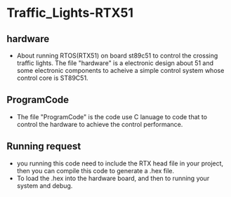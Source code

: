 # Traffic_Lights-RTX51

## hardware
* About running RTOS(RTX51) on board st89c51 to control the crossing traffic lights.
The file "hardware" is a electronic design about 51 and some electronic components to acheive a simple control system whose control core is ST89C51.

## ProgramCode
* The file "ProgramCode" is the code use C lanuage to code that to control the hardware to achieve the control performance.

## Running request

* you running this code need to include the RTX head file in your project, then you can compile this code to generate a .hex file.
* To load the .hex into the hardware board, and then to running your system and debug.

